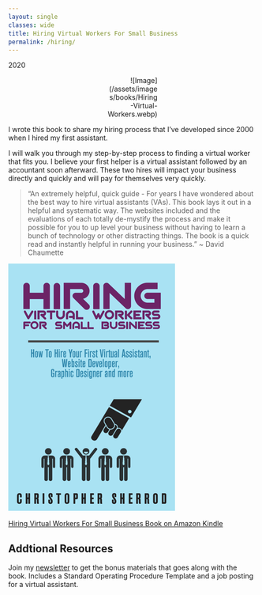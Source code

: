```yaml
---
layout: single
classes: wide
title: Hiring Virtual Workers For Small Business
permalink: /hiring/
---
```

2020

<div style="width:20%; margin:0 auto;" align="right" markdown="1">
![Image](/assets/images/books/Hiring-Virtual-Workers.webp)
</div>

I wrote this book to share my hiring process that I’ve developed since 2000 when I hired my first assistant. 

I will walk you through my step-by-step process to finding a virtual worker that fits you. I believe your first helper is a virtual assistant followed by an accountant soon afterward. These two hires will impact your business directly and quickly and will pay for themselves very quickly.

> “An extremely helpful, quick guide - For years I have wondered about the best way to hire virtual assistants (VAs). This book lays it out in a helpful and systematic way. The websites included and the evaluations of each totally de-mystify the process and make it possible for you to up level your business without having to learn a bunch of technology or other distracting things. The book is a quick read and instantly helpful in running your business.” ~ David Chaumette

[![Hiring Virtual Workers For Small Business on Amazon Kindle](/assets/images/books/Hiring-Virtual-Workers.webp)](https://amzn.to/2FvAxx9)

[Hiring Virtual Workers For Small Business Book on Amazon Kindle](https://amzn.to/2FvAxx9)

## Addtional Resources
Join my [newsletter](/newsletter/) to get the bonus materials that goes along with the book. Includes a Standard Operating Procedure Template and a job posting for a virtual assistant.